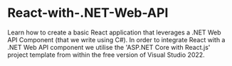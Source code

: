 # React-with-.NET-Web-API
Learn how to create a basic React application that leverages a .NET Web API Component (that we write using C#). 
In order to integrate React with a .NET Web API component we utilise the 'ASP.NET Core with React.js' project template from within the free version of Visual Studio 2022.
